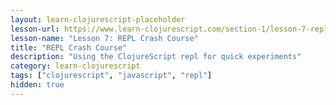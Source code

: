 ```yaml
---
layout: learn-clojurescript-placeholder
lesson-url: https://www.learn-clojurescript.com/section-1/lesson-7-repl-crash-course/
lesson-name: "Lesson 7: REPL Crash Course"
title: "REPL Crash Course"
description: "Using the ClojureScript repl for quick experiments"
category: learn-clojurescript
tags: ["clojurescript", "javascript", "repl"]
hidden: true
---
```

